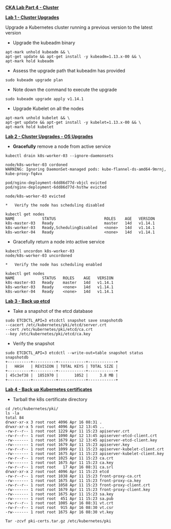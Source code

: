 

**<span style="text-decoration:underline;">CKA Lab Part 4 - Cluster</span>**

**<span style="text-decoration:underline;">Lab 1 - Cluster Upgrades</span>**

Upgrade a Kubernetes cluster running a previous version to the latest version



*   Upgrade the kubeadm binary


```
apt-mark unhold kubeadm && \
apt-get update && apt-get install -y kubeadm=1.13.x-00 && \
apt-mark hold kubeadm

```



*   Assess the upgrade path that kubeadm has provided


```
sudo kubeadm upgrade plan

```



*   Note down the command to execute the upgrade


```
sudo kubeadm upgrade apply v1.14.1

```



*   Upgrade Kubelet on all the nodes


```
apt-mark unhold kubelet && \
apt-get update && apt-get install -y kubelet=1.13.x-00 && \
apt-mark hold kubelet
```


**<span style="text-decoration:underline;">Lab 2 - Cluster Upgrades - OS Upgrades</span>**



*   **Gracefully** remove a node from active service


```
kubectl drain k8s-worker-03 --ignore-daemonsets

node/k8s-worker-03 cordoned
WARNING: Ignoring DaemonSet-managed pods: kube-flannel-ds-amd64-9mrnj, kube-proxy-fq4vx

pod/nginx-deployment-6dd86d77d-vbjcl evicted
pod/nginx-deployment-6dd86d77d-hsthw evicted

node/k8s-worker-03 evicted

```



    *   Verify the node has scheduling disabled


```
kubectl get nodes
NAME            STATUS                     ROLES    AGE   VERSION
k8s-master-03   Ready                      master   14d   v1.14.1
k8s-worker-03   Ready,SchedulingDisabled   <none>   14d   v1.14.1
k8s-worker-04   Ready                      <none>   14d   v1.14.1

```



*   Gracefully return a node into active service


```
kubectl uncordon k8s-worker-03                     
node/k8s-worker-03 uncordoned

```



    *   Verify the node has scheduling enabled 


```
kubectl get nodes              
NAME            STATUS   ROLES    AGE   VERSION
k8s-master-03   Ready    master   14d   v1.14.1
k8s-worker-03   Ready    <none>   14d   v1.14.1
k8s-worker-04   Ready    <none>   14d   v1.14.1
```


**<span style="text-decoration:underline;">Lab 3 - Back up etcd</span>**



*   Take a snapshot of the etcd database


```
sudo ETCDCTL_API=3 etcdctl snapshot save snapshotdb 
--cacert /etc/kubernetes/pki/etcd/server.crt 
--cert /etc/kubernetes/pki/etcd/ca.crt 
--key /etc/kubernetes/pki/etcd/ca.key

```



*   Verify the snapshot


```
sudo ETCDCTL_API=3 etcdctl --write-out=table snapshot status snapshotdb
+----------+----------+------------+------------+
|   HASH   | REVISION | TOTAL KEYS | TOTAL SIZE |
+----------+----------+------------+------------+
| 45c3ef38 |  1851970 |       1052 |     3.8 MB |
+----------+----------+------------+------------+
```


**<span style="text-decoration:underline;">Lab 4 - Back up Kubernetes certificates</span>**



*   Tarball the k8s certificate directory


```
cd /etc/kubernetes/pki/
ls -la
total 84
drwxr-xr-x 3 root root 4096 Apr 16 08:31 .
drwxr-xr-x 5 root root 4096 Apr 12 13:45 ..
-rw-r--r-- 1 root root 1229 Apr 11 15:23 apiserver.crt
-rw-r--r-- 1 root root 1090 Apr 12 13:45 apiserver-etcd-client.crt
-rw------- 1 root root 1679 Apr 12 13:45 apiserver-etcd-client.key
-rw------- 1 root root 1679 Apr 11 15:23 apiserver.key
-rw-r--r-- 1 root root 1099 Apr 11 15:23 apiserver-kubelet-client.crt
-rw------- 1 root root 1675 Apr 11 15:23 apiserver-kubelet-client.key
-rw-r--r-- 1 root root 1025 Apr 11 15:23 ca.crt
-rw------- 1 root root 1675 Apr 11 15:23 ca.key
-rw-r--r-- 1 root root   17 Apr 16 08:31 ca.srl
drwxr-xr-x 2 root root 4096 Apr 11 15:23 etcd
-rw-r--r-- 1 root root 1038 Apr 11 15:23 front-proxy-ca.crt
-rw------- 1 root root 1675 Apr 11 15:23 front-proxy-ca.key
-rw-r--r-- 1 root root 1058 Apr 11 15:23 front-proxy-client.crt
-rw------- 1 root root 1679 Apr 11 15:23 front-proxy-client.key
-rw------- 1 root root 1675 Apr 11 15:23 sa.key
-rw------- 1 root root  451 Apr 11 15:23 sa.pub
-rw-r--r-- 1 root root 1005 Apr 16 08:31 vt.crt
-rw-r--r-- 1 root root  915 Apr 16 08:30 vt.csr
-rw------- 1 root root 1675 Apr 16 08:30 vt.key

Tar -zcvf pki-certs.tar.gz /etc/kubernetes/pki
